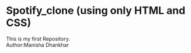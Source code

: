 # Spotify_clone (using only HTML and CSS)
This is my first Repository.
<br>
Author:Manisha Dhankhar

